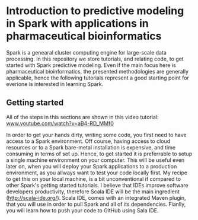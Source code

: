 # Introduction to predictive modeling in Spark with applications in pharmaceutical bioinformatics
Spark is a genearal cluster computing engine for large-scale data processing. In this repository we store tutorials, and relating code, to get started with Spark predictive modeling. Even if the main focus here is pharmaceutical bioinformatics, the presented methodologies
are generally applicable, hence the following tutorials represent a good starting point for everione is interested in 
learning Spark.

## Getting started
All of the steps in this sections are shown in this video tutorial: www.youtube.com/watch?v=aB4-RD_MMf0

In order to get your hands dirty, writing some code, you first need to have access to a Spark environment. Off course, having access to
cloud resources or to a Spark bare-metal installation is expensive, and time consuming in terms of set up. Hence, to get started it is
preferrable to setup a single machine environment on your computer. This will be useful even later on, when you will deploy your
Spark applications to a production environment, as you allways want to test your code locally first. My recipe to get this on your 
local machine, is a bit unconventional if compared to other Spark's getting started tutorials. I believe that IDEs improve software
developers productivity, therefore Scala IDE will be the main ingredient (http://scala-ide.org/). Scala IDE, comes with an integrated
Maven plugin, that you will use in order to pull Spark and all of its dependencies. Fianlly, you will learn how to push your code
to GitHub using Sala IDE. 



